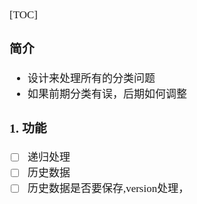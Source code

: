 <span  style="font-family: Simsun,serif; font-size: 17px; ">

[TOC]

### 简介

- 设计来处理所有的分类问题
- 如果前期分类有误，后期如何调整

### 1. 功能

- [ ] 递归处理
- [ ] 历史数据
- [ ] 历史数据是否要保存,version处理，

</span>